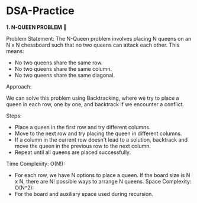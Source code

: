 # DSA-Practice
**1. N-QUEEN PROBLEM** 🏰

Problem Statement:
The N-Queen problem involves placing N queens on an N x N chessboard such that no two queens can attack each other. This means:
- No two queens share the same row.
- No two queens share the same column.
- No two queens share the same diagonal.
  
Approach:

We can solve this problem using Backtracking, where we try to place a queen in each row, one by one, and backtrack if we encounter a conflict.

Steps:
- Place a queen in the first row and try different columns.
- Move to the next row and try placing the queen in different columns.
- If a column in the current row doesn't lead to a solution, backtrack and move the queen in the previous row to the next column.
- Repeat until all queens are placed successfully.

Time Complexity: O(N!):
- For each row, we have N options to place a queen. If the board size is N x N, there are N! possible ways to arrange N queens.
Space Complexity: O(N^2):
- For the board and auxiliary space used during recursion.

